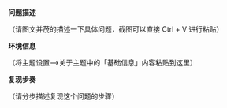 **问题描述**

（请图文并茂的描述一下具体问题，截图可以直接 Ctrl + V 进行粘贴）

**环境信息**

（将主题设置—>关于主题中的「基础信息」内容粘贴到这里）

**复现步奏**

（请分步描述复现这个问题的步骤）